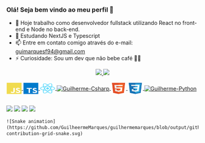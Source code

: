 ### Olá! Seja bem vindo ao meu perfil 👋


- 🔭 Hoje trabalho como desenvolvedor fullstack utilizando React no front-end e Node no back-end.
- 🌱 Estudando NextJS e Typescript
- 📫 Entre em contato comigo através do e-mail: guimarquesf94@gmail.com
- ⚡ Curiosidade: Sou um dev que não bebe café 💁‍♂️

<div align="center">
  <a href="https://github.com/GuilheermeMarques">
  <img height="180em" src="https://github-readme-stats.vercel.app/api?username=GuilheermeMarques&show_icons=true&theme=dark&include_all_commits=true&count_private=true"/>
  <img height="180em" src="https://github-readme-stats.vercel.app/api/top-langs/?username=GuilheermeMarques&layout=compact&langs_count=7&theme=dark"/>
</div>
  
<div style="display: inline_block"><br>
  <img align="center" alt="Guilherme-Js" height="30" width="40" src="https://raw.githubusercontent.com/devicons/devicon/master/icons/javascript/javascript-plain.svg">
  <img align="center" alt="Guilherme-Ts" height="30" width="40" src="https://raw.githubusercontent.com/devicons/devicon/master/icons/typescript/typescript-plain.svg">
  <img align="center" alt="Guilherme-React" height="30" width="40" src="https://raw.githubusercontent.com/devicons/devicon/master/icons/react/react-original.svg">
  <img align="center" alt="Guilherme-Csharp" height="30" width="40" src="https://cdn.jsdelivr.net/gh/devicons/devicon/icons/nextjs/nextjs-line.svg">
  <img align="center" alt="Guilherme-HTML" height="30" width="40" src="https://raw.githubusercontent.com/devicons/devicon/master/icons/html5/html5-original.svg">
  <img align="center" alt="Guilherme-CSS" height="30" width="40" src="https://raw.githubusercontent.com/devicons/devicon/master/icons/css3/css3-original.svg">
  <img align="center" alt="Guilherme-Python" height="30" width="40" src="https://cdn.jsdelivr.net/gh/devicons/devicon/icons/docker/docker-original.svg">
</div>
  
  ##

  <div>
    <a href="https://www.linkedin.com/in/guilherme-marques-32067193" target="_blank"><img src="https://img.shields.io/badge/-LinkedIn-%230077B5?style=for-the-badge&logo=linkedin&logoColor=white" target="_blank"></a>
    <a href = "mailto:guimarquesf94@gmail.com"><img src="https://img.shields.io/badge/-Gmail-%23333?style=for-the-badge&logo=gmail&logoColor=white" target="_blank"></a>
    <a href="https://www.instagram.com/gilermiino/" target="_blank"><img src="https://img.shields.io/badge/-Instagram-%23E4405F?style=for-the-badge&logo=instagram&logoColor=white" target="_blank"></a>
 	  <a href="https://www.twitch.tv/gilermiino" target="_blank"><img src="https://img.shields.io/badge/Twitch-9146FF?style=for-the-badge&logo=twitch&logoColor=white" target="_blank"></a>   
    
    
    ![Snake animation](https://github.com/GuilheermeMarques/guilhermemarques/blob/output/github-contribution-grid-snake.svg)
  </div>
  
  
